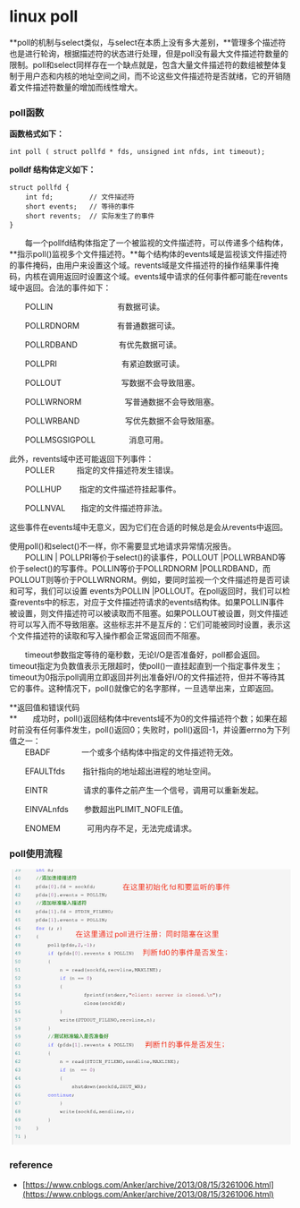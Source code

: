 # linux poll

**poll的机制与select类似，与select在本质上没有多大差别，**管理多个描述符也是进行轮询，根据描述符的状态进行处理，但是poll没有最大文件描述符数量的限制。poll和select同样存在一个缺点就是，包含大量文件描述符的数组被整体复制于用户态和内核的地址空间之间，而不论这些文件描述符是否就绪，它的开销随着文件描述符数量的增加而线性增大。

### **poll函数**

**函数格式如下：**

```
int poll ( struct pollfd * fds, unsigned int nfds, int timeout);
```

**polldf 结构体定义如下：**

```
struct pollfd {
    int fd;         // 文件描述符
    short events;   // 等待的事件
    short revents;  // 实际发生了的事件
}
```

　　每一个pollfd结构体指定了一个被监视的文件描述符，可以传递多个结构体，**指示poll\(\)监视多个文件描述符。**每个结构体的events域是监视该文件描述符的事件掩码，由用户来设置这个域。revents域是文件描述符的操作结果事件掩码，内核在调用返回时设置这个域。events域中请求的任何事件都可能在revents域中返回。合法的事件如下：

　　POLLIN 　　　　　　　　有数据可读。

　　POLLRDNORM 　　　　  有普通数据可读。

　　POLLRDBAND　　　　　 有优先数据可读。

　　POLLPRI　　　　　　　　 有紧迫数据可读。

　　POLLOUT　　　　　　      写数据不会导致阻塞。

　　POLLWRNORM　　　　　  写普通数据不会导致阻塞。

　　POLLWRBAND　　　　　   写优先数据不会导致阻塞。

　　POLLMSGSIGPOLL 　　　　消息可用。

此外，revents域中还可能返回下列事件：  
　　POLLER　　   指定的文件描述符发生错误。

　　POLLHUP　　 指定的文件描述符挂起事件。

　　POLLNVAL　　指定的文件描述符非法。

这些事件在events域中无意义，因为它们在合适的时候总是会从revents中返回。

使用poll\(\)和select\(\)不一样，你不需要显式地请求异常情况报告。  
　　POLLIN \| POLLPRI等价于select\(\)的读事件，POLLOUT \|POLLWRBAND等价于select\(\)的写事件。POLLIN等价于POLLRDNORM \|POLLRDBAND，而POLLOUT则等价于POLLWRNORM。例如，要同时监视一个文件描述符是否可读和可写，我们可以设置 events为POLLIN \|POLLOUT。在poll返回时，我们可以检查revents中的标志，对应于文件描述符请求的events结构体。如果POLLIN事件被设置，则文件描述符可以被读取而不阻塞。如果POLLOUT被设置，则文件描述符可以写入而不导致阻塞。这些标志并不是互斥的：它们可能被同时设置，表示这个文件描述符的读取和写入操作都会正常返回而不阻塞。

　　timeout参数指定等待的毫秒数，无论I/O是否准备好，poll都会返回。timeout指定为负数值表示无限超时，使poll\(\)一直挂起直到一个指定事件发生；timeout为0指示poll调用立即返回并列出准备好I/O的文件描述符，但并不等待其它的事件。这种情况下，poll\(\)就像它的名字那样，一旦选举出来，立即返回。

**返回值和错误代码  
**　　成功时，poll\(\)返回结构体中revents域不为0的文件描述符个数；如果在超时前没有任何事件发生，poll\(\)返回0；失败时，poll\(\)返回-1，并设置errno为下列值之一：  
　　EBADF　　       一个或多个结构体中指定的文件描述符无效。

　　EFAULTfds　　 指针指向的地址超出进程的地址空间。

　　EINTR　　　　  请求的事件之前产生一个信号，调用可以重新发起。

　　EINVALnfds　　参数超出PLIMIT\_NOFILE值。

　　ENOMEM　　     可用内存不足，无法完成请求。

### poll使用流程

![](/assets/linux-poll.png)

### reference

* [https://www.cnblogs.com/Anker/archive/2013/08/15/3261006.html](https://www.cnblogs.com/Anker/archive/2013/08/15/3261006.html)

  


